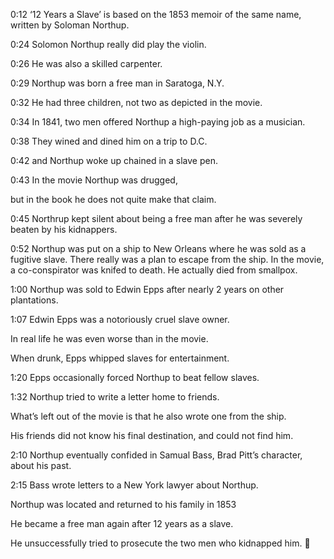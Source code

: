 0:12	‘12 Years a Slave’ is based on the 1853 memoir of the same name, written by Soloman Northup.

0:24 	Solomon Northup really did play the violin. 

0:26  	He was also a skilled carpenter. 

0:29	Northup was born a free man in Saratoga, N.Y. 

0:32   	He had three children, not two as depicted in the movie.

0:34	In 1841, two men offered Northup a high-paying job as a musician. 

0:38	 They wined and dined him on a trip to D.C.

0:42	and Northup woke up chained in a slave pen. 

0:43 	In the movie Northup was drugged,

 but in the book he does not quite make that claim.

0:45	 Northrup kept silent about being a free man after he was severely beaten by his kidnappers.

0:52 	Northup was put on a ship to New Orleans where he was sold as a fugitive slave.
There really was a plan to escape from the ship.
In the movie, a co-conspirator was knifed to death. 
He actually died from smallpox.

1:00	Northup was sold to Edwin Epps after nearly 2 years on other plantations. 

1:07	Edwin Epps was a notoriously cruel slave owner.

 In real life he was even worse than in the movie.

 When drunk, Epps whipped slaves for entertainment.

1:20	Epps occasionally forced Northup to beat fellow slaves.
 
1:32     Northup tried to write a letter home to friends. 

What’s left out of the movie is that he also wrote one from the ship. 

His friends did not know his final destination, and could not find him.

2:10 	Northup eventually confided in Samual Bass, Brad Pitt’s character, about his past. 

2:15	Bass wrote letters to a New York lawyer about Northup. 

Northup was located and returned to his family in 1853

He became a free man again after 12 years as a slave.

He unsuccessfully tried to prosecute the two men who kidnapped him.
